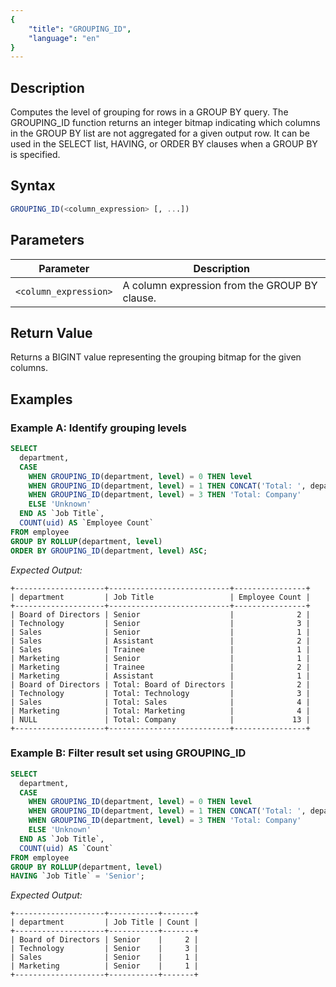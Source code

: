 ```yaml
---
{
    "title": "GROUPING_ID",
    "language": "en"
}
---
```


<!-- 
Licensed to the Apache Software Foundation (ASF) under one
or more contributor license agreements.  See the NOTICE file
distributed with this work for additional information
regarding copyright ownership.  The ASF licenses this file
to you under the Apache License, Version 2.0 (the
"License"); you may not use this file except in compliance
with the License.  You may obtain a copy of the License at

  http://www.apache.org/licenses/LICENSE-2.0

Unless required by applicable law or agreed to in writing,
software distributed under the License is distributed on an
"AS IS" BASIS, WITHOUT WARRANTIES OR CONDITIONS OF ANY
KIND, either express or implied.  See the License for the
specific language governing permissions and limitations
under the License.
-->


## Description

Computes the level of grouping for rows in a GROUP BY query. The GROUPING_ID function returns an integer bitmap indicating which columns in the GROUP BY list are not aggregated for a given output row. It can be used in the SELECT list, HAVING, or ORDER BY clauses when a GROUP BY is specified.

## Syntax

```sql
GROUPING_ID(<column_expression> [, ...])
```

## Parameters

| Parameter               | Description                                       |
|-------------------------|---------------------------------------------------|
| `<column_expression>`   | A column expression from the GROUP BY clause.     |

## Return Value

Returns a BIGINT value representing the grouping bitmap for the given columns.

## Examples

### Example A: Identify grouping levels

```sql
SELECT
  department,
  CASE 
    WHEN GROUPING_ID(department, level) = 0 THEN level
    WHEN GROUPING_ID(department, level) = 1 THEN CONCAT('Total: ', department)
    WHEN GROUPING_ID(department, level) = 3 THEN 'Total: Company'
    ELSE 'Unknown'
  END AS `Job Title`,
  COUNT(uid) AS `Employee Count`
FROM employee 
GROUP BY ROLLUP(department, level)
ORDER BY GROUPING_ID(department, level) ASC;
```

*Expected Output:*

```text
+--------------------+---------------------------+----------------+
| department         | Job Title                 | Employee Count |
+--------------------+---------------------------+----------------+
| Board of Directors | Senior                    |              2 |
| Technology         | Senior                    |              3 |
| Sales              | Senior                    |              1 |
| Sales              | Assistant                 |              2 |
| Sales              | Trainee                   |              1 |
| Marketing          | Senior                    |              1 |
| Marketing          | Trainee                   |              2 |
| Marketing          | Assistant                 |              1 |
| Board of Directors | Total: Board of Directors |              2 |
| Technology         | Total: Technology         |              3 |
| Sales              | Total: Sales              |              4 |
| Marketing          | Total: Marketing          |              4 |
| NULL               | Total: Company            |             13 |
+--------------------+---------------------------+----------------+
```

### Example B: Filter result set using GROUPING_ID

```sql
SELECT
  department,
  CASE 
    WHEN GROUPING_ID(department, level) = 0 THEN level
    WHEN GROUPING_ID(department, level) = 1 THEN CONCAT('Total: ', department)
    WHEN GROUPING_ID(department, level) = 3 THEN 'Total: Company'
    ELSE 'Unknown'
  END AS `Job Title`,
  COUNT(uid) AS `Count`
FROM employee 
GROUP BY ROLLUP(department, level)
HAVING `Job Title` = 'Senior';
```

*Expected Output:*

```text
+--------------------+-----------+-------+
| department         | Job Title | Count |
+--------------------+-----------+-------+
| Board of Directors | Senior    |     2 |
| Technology         | Senior    |     3 |
| Sales              | Senior    |     1 |
| Marketing          | Senior    |     1 |
+--------------------+-----------+-------+
```
